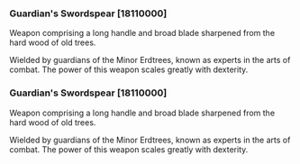 ### Guardian's Swordspear [18110000]

Weapon comprising a long handle and broad blade sharpened from the hard wood of old trees.

Wielded by guardians of the Minor Erdtrees, known as experts in the arts of combat. The power of this weapon scales greatly with dexterity.### Guardian's Swordspear [18110000]

Weapon comprising a long handle and broad blade sharpened from the hard wood of old trees.

Wielded by guardians of the Minor Erdtrees, known as experts in the arts of combat. The power of this weapon scales greatly with dexterity.
